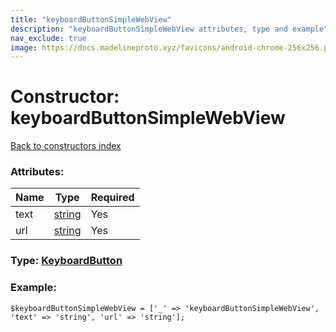 ```yaml
---
title: "keyboardButtonSimpleWebView"
description: "keyboardButtonSimpleWebView attributes, type and example"
nav_exclude: true
image: https://docs.madelineproto.xyz/favicons/android-chrome-256x256.png
---
```

# Constructor: keyboardButtonSimpleWebView  
[Back to constructors index](/API_docs/constructors/index.html)



### Attributes:

| Name     |    Type       | Required |
|----------|---------------|----------|
|text|[string](/API_docs/types/string.html) | Yes|
|url|[string](/API_docs/types/string.html) | Yes|



### Type: [KeyboardButton](/API_docs/types/KeyboardButton.html)


### Example:

```
$keyboardButtonSimpleWebView = ['_' => 'keyboardButtonSimpleWebView', 'text' => 'string', 'url' => 'string'];
```  
